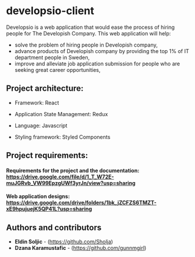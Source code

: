 # developsio-client

Developsio is a web application that would ease the process of hiring people for
The Developish Company.
This web application will help:

- solve the problem of hiring people in Developish company,
- advance products of Developish company by providing the top 1% of IT department people in Sweden,
- improve and alleviate job application submission for people who are seeking great career opportunities,

## Project architecture:

- Framework: React

- Application State Management: Redux

- Language: Javascript

- Styling framework: Styled Components

## Project requirements:

#### Requirements for the project and the documentation: https://drive.google.com/file/d/1_T_W72E-muJGRvb_VW99EpzgUWf3yrJn/view?usp=sharing

#### Web application designs: https://drive.google.com/drive/folders/1bk_jZCFZS6TMZT-xE9hpujuejK5QP41L?usp=sharing

## Authors and contributors

- **Eldin Soljic** - (https://github.com/Sholja)
- **Dzana Karamustafic** - (https://github.com/gunnmgirl)
